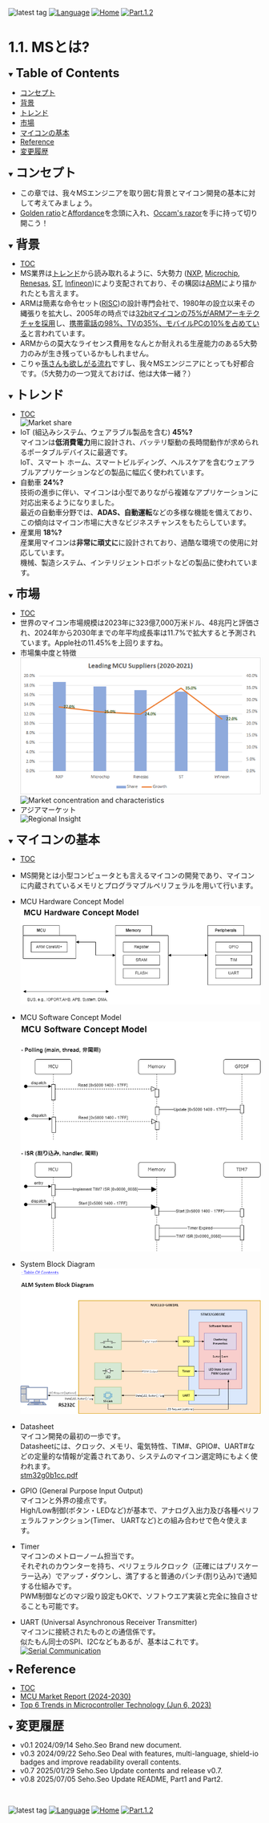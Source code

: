 ![latest tag](https://img.shields.io/github/v/tag/gtuja/CSC_MS.svg?color=brightgreen)
[![Language](https://img.shields.io/badge/%E8%A8%80%E8%AA%9E-English-brightgreen)](https://github.com/gtuja/CSC_MS/blob/main/Part1/1.What%20is%20MS_en.md)
[![Home](https://img.shields.io/badge/Home-Readme-brightgreen)](https://github.com/gtuja/CSC_MS/blob/main/README.md)
[![Part.1.2](https://img.shields.io/badge/Next-Part.1.2-brightgreen)](https://github.com/gtuja/CSC_MS/blob/main/Part1/2.Hello%20MCU.md)

# 1.1. MSとは?

<div id="toc"></div>
<details open>
<summary><font size="5"><b>Table of Contents</b></font></summary>

- [コンセプト](#Concept)
- [背景](#Background)
- [トレンド](#Trends)
- [市場](#Market)
- [マイコンの基本](#Basic_Features)
- [Reference](#Reference)
- [変更履歴](#history)

</details>

<div id="Concept"></div>
<details open>
<summary><font size="5"><b>コンセプト</b></font></summary>

- この章では、我々MSエンジニアを取り囲む背景とマイコン開発の基本に対して考えてみましょう。
- [Golden ratio](https://en.m.wikipedia.org/wiki/Golden_ratio)と[Affordance](https://en.m.wikipedia.org/wiki/Affordance)を念頭に入れ、[Occam's razor](https://en.m.wikipedia.org/wiki/Occam%27s_razor)を手に持って切り開こう！

</details>

<div id="Background"></div>
<details open>
<summary><font size="5"><b>背景</b></font></summary>

- [TOC](#toc)
- MS業界は[トレンド](#Trends)から読み取れるように、5大勢力 ([NXP](https://www.nxp.com/), [Microchip](https://www.microchip.com/), [Renesas](https://www.renesas.com/), [ST](https://www.st.com/content/st_com/en.html), [Infineon](https://www.infineon.com/))により支配されており、その構図は[ARM](https://www.arm.com/)により描かれたとも言えます。
- ARMは簡素な命令セット([RISC](https://en.wikipedia.org/wiki/Reduced_instruction_set_computer))の設計専門会社で、1980年の設立以来その縄張りを拡大し、2005年の時点では[32bitマイコンの75%がARMアーキテクチャを採用](https://ja.wikipedia.org/wiki/ARM%E3%82%A2%E3%83%BC%E3%82%AD%E3%83%86%E3%82%AF%E3%83%81%E3%83%A3)し、[携帯電話の98%、TVの35%、モバイルPCの10%を占めている](https://en.wikipedia.org/wiki/ARM_architecture_family)と言われています。
- ARMからの莫大なライセンス費用をなんとか耐えれる生産能力のある5大勢力のみが生き残っているかもしれません。
- こりゃ[孫さんも欲しがる流れ](https://group.softbank/news/press/20160718)ですし、我々MSエンジニアにとっても好都合です。（5大勢力の一つ覚えておけば、他は大体一緒？）

</details>

<div id="Trends"></div>
<details open>
<summary><font size="5"><b>トレンド</b></font></summary>

- [TOC](#toc)<br>
![Market share](https://www.grandviewresearch.com/static/img/research/global-microcontroller-market.png)
- IoT (組込みシステム、ウェアラブル製品を含む) **45%?**<br>
  マイコンは**低消費電力**用に設計され、バッテリ駆動の長時間動作が求められるポータブルデバイスに最適です。<br>
  IoT、スマート ホーム、スマートビルディング、ヘルスケアを含むウェアラブルアプリケーションなどの製品に幅広く使われています。<br>
- 自動車 **24%?**<br>
  技術の進歩に伴い、マイコンは小型でありながら複雑なアプリケーションに対応出来るようになりました。<br>
  最近の自動車分野では、**ADAS、自動運転**などの多様な機能を備えており、この傾向はマイコン市場に大きなビジネスチャンスをもたらしています。<br>
- 産業用 **18%?**<br>
  産業用マイコンは**非常に頑丈に**に設計されており、過酷な環境での使用に対応しています。<br>
  機械、製造システム、インテリジェントロボットなどの製品に使われています。<br>

</details>

<div id="Market"></div>
<details open>
<summary><font size="5"><b>市場</b></font></summary>

- [TOC](#toc)
- 世界のマイコン市場規模は2023年に323億7,000万米ドル、48兆円と評価され、2024年から2030年までの年平均成長率は11.7%で拡大すると予測されています。Apple社の11.45%を上回りますね。
- 市場集中度と特徴<br>
![Leading MCU suppliers(2021)](https://github.com/gtuja/CSC_MS/blob/main/Resources/README/Leading_MCU_Suppliers_2020_22021.png)<br>
![Market concentration and characteristics](https://www.grandviewresearch.com/static/img/research/microcontroller-market-concentration-characteristics.png)
- アジアマーケット<br>
![Regional Insight](https://www.grandviewresearch.com/static/img/research/microcontroller-market-trends-by-region.png)

</details>

<div id="Basic_Features"></div>
<details open>
<summary><font size="5"><b>マイコンの基本</b></font></summary>

- [TOC](#toc)
- MS開発とは小型コンピュータとも言えるマイコンの開発であり、マイコンに内蔵されているメモリとプログラマブルペリフェラルを用いて行います。
- MCU Hardware Concept Model<br>
![MCU Hardware Concept Model](https://github.com/gtuja/CSC_MS/blob/main/Resources/Part1/Part1_Diagrams-HCD.drawio.png)

- MCU Software Concept Model<br>
![MCU Software Concept Model](https://github.com/gtuja/CSC_MS/blob/main/Resources/Part1/Part1_Diagrams-SCD.drawio.png)

- System Block Diagram<br>
![System Block Diagram](https://github.com/gtuja/CSC_MS/blob/main/Resources/Part2/Part2_ALM_SystemBlockDiagram.drawio.png)

- Datasheet<br>
  マイコン開発の最初の一歩です。<br>
  Datasheetには、クロック、メモリ、電気特性、TIM#、GPIO#、UART#などの定量的な情報が定義されてあり、システムのマイコン選定時にもよく使われます。<br>
  [stm32g0b1cc.pdf](https://www.st.com/resource/en/datasheet/stm32g0b1cc.pdf)<br>
- GPIO (General Purpose Input Output)<br>
  マイコンと外界の接点です。<br>
  High/Low制御(ボタン・LEDなど)が基本で、アナログ入出力及び各種ペリフェラルファンクション(Timer、 UARTなど)との組み合わせで色々使えます。<br>
- Timer <br>
  マイコンのメトローノーム担当です。<br>
  それぞれのカウンターを持ち、ペリフェラルクロック（正確にはプリスケーラー込み）でアップ・ダウンし、満了すると普通のパンチ(割り込み)で通知する仕組みです。<br>
  PWM制御などのマジ殴り設定もOKで、ソフトウエア実装と完全に独自させることも可能です。<br>
- UART (Universal Asynchronous Receiver Transmitter)<br>
  マイコンに接続されたものとの通信係です。<br>
  似たもん同士のSPI、I2Cなどもあるが、基本はこれです。<br>
[![Serial Communication](https://techlabo.ryosan.co.jp/article/Item/CK000229_15.webp)](https://techlabo.ryosan.co.jp/article/23102000_1024.html)

</details>

<div id="Reference"></div>
<details open>
<summary><font size="5"><b>Reference</b></font></summary>

- [TOC](#toc)
- [MCU Market Report (2024-2030)](https://www.grandviewresearch.com/industry-analysis/microcontroller-market)
- [Top 6 Trends in Microcontroller Technology (Jun 6, 2023)](https://octopart.com/pulse/p/top-6-trends-microcontroller-technology)

</details>

<div id="history"></div>
<details open>
<summary><font size="5"><b>変更履歴</b></font></summary> 

- v0.1 2024/09/14 Seho.Seo Brand new document.
- v0.3 2024/09/22 Seho.Seo Deal with features, multi-language, shield-io badges and improve readability overall contents.
- v0.7 2025/01/29 Seho.Seo Update contents and release v0.7.
- v0.8 2025/07/05 Seho.Seo Update README, Part1 and Part2.
</details>
<br>

![latest tag](https://img.shields.io/github/v/tag/gtuja/CSC_MS.svg?color=brightgreen)
[![Language](https://img.shields.io/badge/%E8%A8%80%E8%AA%9E-English-brightgreen)](https://github.com/gtuja/CSC_MS/blob/main/Part1/1.What%20is%20MS_en.md)
[![Home](https://img.shields.io/badge/Home-Readme-brightgreen)](https://github.com/gtuja/CSC_MS/blob/main/README.md)
[![Part.1.2](https://img.shields.io/badge/Next-Part.1.2-brightgreen)](https://github.com/gtuja/CSC_MS/blob/main/Part1/2.Hello%20MCU.md)
